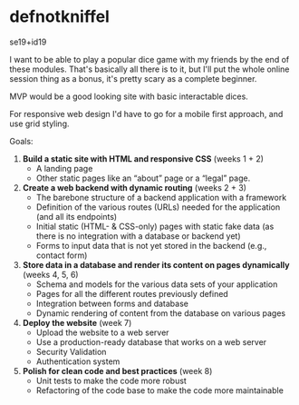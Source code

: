 # defnotkniffel
 se19+id19


I want to be able to play a popular dice game with my friends by the end of these modules.
That's basically all there is to it, but I'll put the whole online session thing as a bonus, it's pretty scary as a complete beginner.

MVP would be a good looking site with basic interactable dices.

For responsive web design I'd have to go for a mobile first approach, and use grid styling.

Goals:
1. **Build a static site with HTML and responsive CSS** (weeks 1 + 2)
    - A landing page
    - Other static pages like an “about” page or a “legal” page.
2. **Create a web backend with dynamic routing** (weeks 2 + 3)
    - The barebone structure of a backend application with a framework
    - Definition of the various routes (URLs) needed for the application (and all its endpoints)
    - Initial static (HTML- & CSS-only) pages with static fake data (as there is no integration with a database or backend yet)
    - Forms to input data that is not yet stored in the backend (e.g., contact form)
3. **Store data in a database and render its content on pages dynamically** (weeks 4, 5, 6)
    - Schema and models for the various data sets of your application
    - Pages for all the different routes previously defined
    - Integration between forms and database
    - Dynamic rendering of content from the database on various pages
4. **Deploy the website** (week 7)
    - Upload the website to a web server
    - Use a production-ready database that works on a web server
    - Security Validation
    - Authentication system
5. **Polish for clean code and best practices** (week 8)
    - Unit tests to make the code more robust
    - Refactoring of the code base to make the code more maintainable